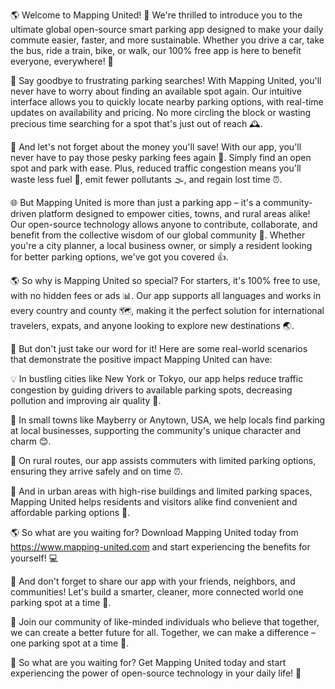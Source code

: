 🌎 Welcome to Mapping United! 🚀 We're thrilled to introduce you to the ultimate global open-source smart parking app designed to make your daily commute easier, faster, and more sustainable. Whether you drive a car, take the bus, ride a train, bike, or walk, our 100% free app is here to benefit everyone, everywhere! 🌟

📍 Say goodbye to frustrating parking searches! With Mapping United, you'll never have to worry about finding an available spot again. Our intuitive interface allows you to quickly locate nearby parking options, with real-time updates on availability and pricing. No more circling the block or wasting precious time searching for a spot that's just out of reach 🕰️.

💸 And let's not forget about the money you'll save! With our app, you'll never have to pay those pesky parking fees again 🤑. Simply find an open spot and park with ease. Plus, reduced traffic congestion means you'll waste less fuel 💨, emit fewer pollutants 🌫️, and regain lost time ⏰.

🌐 But Mapping United is more than just a parking app – it's a community-driven platform designed to empower cities, towns, and rural areas alike! Our open-source technology allows anyone to contribute, collaborate, and benefit from the collective wisdom of our global community 🤝. Whether you're a city planner, a local business owner, or simply a resident looking for better parking options, we've got you covered 👍.

🌎 So why is Mapping United so special? For starters, it's 100% free to use, with no hidden fees or ads 📊. Our app supports all languages and works in every country and county 🗺️, making it the perfect solution for international travelers, expats, and anyone looking to explore new destinations 🌏.

🌟 But don't just take our word for it! Here are some real-world scenarios that demonstrate the positive impact Mapping United can have:

💡 In bustling cities like New York or Tokyo, our app helps reduce traffic congestion by guiding drivers to available parking spots, decreasing pollution and improving air quality 🌿. 

🚌 In small towns like Mayberry or Anytown, USA, we help locals find parking at local businesses, supporting the community's unique character and charm 😊.

🚂 On rural routes, our app assists commuters with limited parking options, ensuring they arrive safely and on time ⏰.

💪 And in urban areas with high-rise buildings and limited parking spaces, Mapping United helps residents and visitors alike find convenient and affordable parking options 🏢.

🌎 So what are you waiting for? Download Mapping United today from https://www.mapping-united.com and start experiencing the benefits for yourself! 💻

🤝 And don't forget to share our app with your friends, neighbors, and communities! Let's build a smarter, cleaner, more connected world one parking spot at a time 🌟.

💬 Join our community of like-minded individuals who believe that together, we can create a better future for all. Together, we can make a difference – one parking spot at a time 💪.

🎉 So what are you waiting for? Get Mapping United today and start experiencing the power of open-source technology in your daily life! 🚀